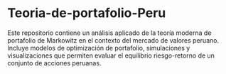 # Teoria-de-portafolio-Peru
Este repositorio contiene un análisis aplicado de la teoría moderna de portafolio de Markowitz en el contexto del mercado de valores peruano. Incluye modelos de optimización de portafolio, simulaciones y visualizaciones que permiten evaluar el equilibrio riesgo-retorno de un conjunto de acciones peruanas. 
